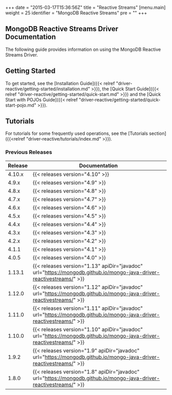 +++
date = "2015-03-17T15:36:56Z"
title = "Reactive Streams"
[menu.main]
  weight = 25
  identifier = "MongoDB Reactive Streams"
  pre = "<i class='fa fa-refresh'></i>"
+++

## MongoDB Reactive Streams Driver Documentation

The following guide provides information on using the MongoDB Reactive Streams Driver.

## Getting Started

To get started, see the [Installation Guide]({{< relref "driver-reactive/getting-started/installation.md" >}}),
the [Quick Start Guide]({{< relref "driver-reactive/getting-started/quick-start.md" >}}) and the
[Quick Start with POJOs Guide]({{< relref "driver-reactive/getting-started/quick-start-pojo.md" >}}).

## Tutorials

For tutorials for some frequently used operations, see the [Tutorials section]({{<relref "driver-reactive/tutorials/index.md" >}}).


### Previous Releases

| Release | Documentation |
|---------|---------------|
| 4.10.x  | {{< releases version="4.10" >}} |
| 4.9.x   | {{< releases version="4.9" >}} |
| 4.8.x   | {{< releases version="4.8" >}} |
| 4.7.x   | {{< releases version="4.7" >}} |
| 4.6.x   | {{< releases version="4.6" >}} |
| 4.5.x   | {{< releases version="4.5" >}} |
| 4.4.x   | {{< releases version="4.4" >}} |
| 4.3.x   | {{< releases version="4.3" >}} |
| 4.2.x   | {{< releases version="4.2" >}} |
| 4.1.1   | {{< releases version="4.1" >}} |
| 4.0.5   | {{< releases version="4.0" >}} |
| 1.13.1  | {{< releases version="1.13" apiDir="javadoc" url="https://mongodb.github.io/mongo-java-driver-reactivestreams/" >}} |
| 1.12.0  | {{< releases version="1.12" apiDir="javadoc" url="https://mongodb.github.io/mongo-java-driver-reactivestreams/" >}} |
| 1.11.0  | {{< releases version="1.11" apiDir="javadoc" url="https://mongodb.github.io/mongo-java-driver-reactivestreams/" >}} |
| 1.10.0  | {{< releases version="1.10" apiDir="javadoc" url="https://mongodb.github.io/mongo-java-driver-reactivestreams/" >}} |
| 1.9.2   | {{< releases version="1.9"  apiDir="javadoc" url="https://mongodb.github.io/mongo-java-driver-reactivestreams/" >}} |
| 1.8.0   | {{< releases version="1.8"  apiDir="javadoc" url="https://mongodb.github.io/mongo-java-driver-reactivestreams/" >}} |
